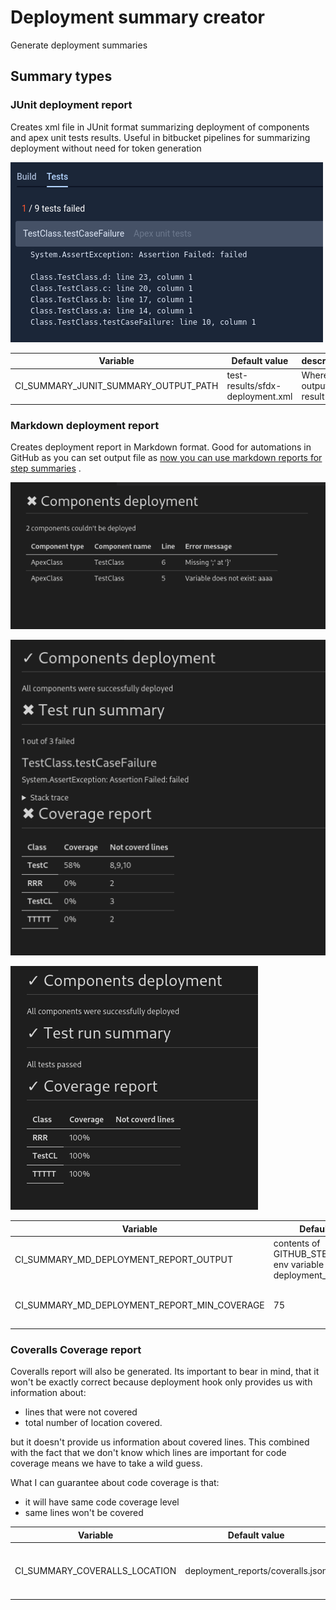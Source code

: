 # Deployment summary creator

Generate deployment summaries

## Summary types

### JUnit deployment report

Creates xml file in JUnit format summarizing deployment of components and apex unit tests results. Useful in bitbucket
pipelines for summarizing deployment without need for token generation

![Image showing how bitbucket displays this kind of report](images/junitsummary.png)

| Variable                             | Default value                    | description            |
| ------------------------------------ | -------------------------------- | ---------------------- |
| CI_SUMMARY_JUNIT_SUMMARY_OUTPUT_PATH | test-results/sfdx-deployment.xml | Where to output result |

### Markdown deployment report

Creates deployment report in Markdown format. Good for automations in GitHub as you can set output file
as [now you can use markdown reports for step summaries](https://github.blog/2022-05-09-supercharging-github-actions-with-job-summaries/)
.

![image showing report for failed deployment ](images/mdreport_deployemntFailed.png)

![image showing report for deployment with failed unit tests](images/mdreport_testsFailed.png)

![image showing report for successful report](images/mdreport_success.png)

| Variable                                     | Default value                                                        | Description                               |
| -------------------------------------------- | -------------------------------------------------------------------- | ----------------------------------------- |
| CI_SUMMARY_MD_DEPLOYMENT_REPORT_OUTPUT       | contents of GITHUB_STEP_SUMMARY env variable or deployment_report.md | File in which report will be created      |
| CI_SUMMARY_MD_DEPLOYMENT_REPORT_MIN_COVERAGE | 75                                                                   | Minimum coverage to mark class as covered |

### Coveralls Coverage report

Coveralls report will also be generated.
Its important to bear in mind, that it won't be exactly correct because deployment hook only provides us with information about:
- lines that were not covered
- total number of location covered.

but it doesn't provide us information about covered lines.
This combined with the fact that we don't know which lines are important for code coverage means we have to take a wild guess.

What I can guarantee about code coverage is that:
- it will have same code coverage level
- same lines won't be covered


| Variable                      | Default value                     | Description                             |
|-------------------------------|-----------------------------------|-----------------------------------------|
| CI_SUMMARY_COVERALLS_LOCATION | deployment_reports/coveralls.json | Place in which report should be created |